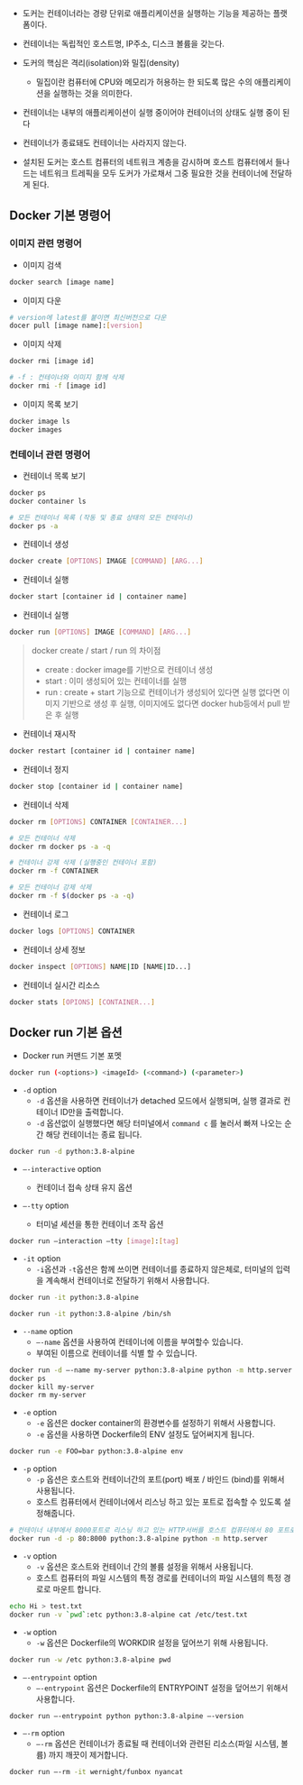 - 도커는 컨테이너라는 경량 단위로 애플리케이션을 실행하는 기능을 제공하는 플랫폼이다.
- 컨테이너는 독립적인 호스트명, IP주소, 디스크 볼륨을 갖는다.
- 도커의 핵심은 격리(isolation)와 밀집(density)
	- 밀집이란 컴퓨터에 CPU와 메모리가 허용하는 한 되도록 많은 수의 애플리케이션을 실행하는 것을 의미한다.

- 컨테이너는 내부의 애플리케이션이 실행 중이어야 컨테이너의 상태도 실행 중이 된다
- 컨테이너가 종료돼도 컨테이너는 사라지지 않는다.
- 설치된 도커는 호스트 컴퓨터의 네트워크 계층을 감시하며 호스트 컴퓨터에서 들나드는 네트워크 트레픽을 모두 도커가 가로채서 그중 필요한 것을 컨테이너에 전달하게 된다.


## Docker 기본 명령어
### 이미지 관련 명령어
- 이미지 검색
```bash
docker search [image name]
```

- 이미지 다운
```bash
# version에 latest를 붙이면 최신버전으로 다운
docer pull [image name]:[version]
```

- 이미지 삭제
```bash
docker rmi [image id]

# -f : 컨테이너와 이미지 함께 삭제
docker rmi -f [image id]
```
- 이미지 목록 보기
```bash
docker image ls
docker images
```

### 컨테이너 관련 명령어
- 컨테이너 목록 보기
```bash
docker ps
docker container ls

# 모든 컨테이너 목록 (작동 및 종료 상태의 모든 컨테이너)
docker ps -a
```

- 컨테이너 생성
```bash
docker create [OPTIONS] IMAGE [COMMAND] [ARG...]
```
 
- 컨테이너 실행
```bash
docker start [container id | container name]
```

- 컨테이너 실행
```bash
docker run [OPTIONS] IMAGE [COMMAND] [ARG...]
```

> docker create / start / run 의 차이점
> - create : docker image를 기반으로 컨테이너 생성
> - start : 이미 생성되어 있는 컨테이너를 실행
> - run : create + start 기능으로 컨테이너가 생성되어 있다면 실행 없다면 이미지 기반으로 생성 후 실행, 이미지에도 없다면 docker hub등에서 pull 받은 후 실행


- 컨테이너 재시작
```bash
docker restart [container id | container name]
```

- 컨테이너 정지
```bash
docker stop [container id | container name]
```

- 컨테이너 삭제
```bash
docker rm [OPTIONS] CONTAINER [CONTAINER...]

# 모든 컨테이너 삭제
docker rm docker ps -a -q

# 컨테이너 강제 삭제 (실행중인 컨테이너 포함)
docker rm -f CONTAINER

# 모든 컨테이너 강제 삭제 
docker rm -f $(docker ps -a -q)
```

- 컨테이너 로그
```bash
docker logs [OPTIONS] CONTAINER
```

- 컨테이너 상세 정보
```bash
docker inspect [OPTIONS] NAME|ID [NAME|ID...]
```

- 컨테이너 실시간 리소스
```bash
docker stats [OPIONS] [CONTAINER...]
```

## Docker run 기본 옵션
- Docker run 커맨드 기본 포멧
```bash
docker run (<options>) <imageId> (<command>) (<parameter>)
```

- `-d` option
	- `-d` 옵션을 사용하면 컨테이너가 detached 모드에서 실행되며, 실행 결과로 컨테이너 ID만을 출력합니다.
	- `-d` 옵션없이 실행했다면 해당 터미널에서 `command c` 를 눌러서 빠져 나오는 순간 해당 컨테이너는 종료 됩니다.
```bash
docker run -d python:3.8-alpine
```

- `—-interactive` option
	- 컨테이너 접속 상태 유지 옵션

- `—-tty` option
	- 터미널 세션을 통한 컨테이너 조작 옵션
```bash
docker run —interaction —tty [image]:[tag]
```


- `-it` option
	- `-i`옵션과 `-t`옵션은 함께 쓰이면 컨테이너를 종료하지 않은체로, 터미널의 입력을 계속해서 컨테이너로 전달하기 위해서 사용합니다.
```bash
docker run -it python:3.8-alpine

docker run -it python:3.8-alpine /bin/sh
```

- `--name` option
	- `—-name` 옵션을 사용하여 컨테이너에 이름을 부여할수 있습니다. 
	- 부여된 이름으로 컨테이너를 식별 할 수 있습니다.
```bash
docker run -d —-name my-server python:3.8-alpine python -m http.server
docker ps
docker kill my-server
docker rm my-server
```

- `-e` option
	- `-e` 옵션은 docker container의 환경변수를 설정하기 위해서 사용합니다.
	- `-e` 옵션을 사용하면 Dockerfile의 ENV 설정도 덮어써지게 됩니다.
```bash
docker run -e FOO=bar python:3.8-alpine env
```

- `-p` option
	- `-p` 옵션은 호스트와 컨테이너간의 포트(port) 배포 / 바인드 (bind)를 위해서 사용됩니다.
	- 호스트 컴퓨터에서 컨테이너에서 리스닝 하고 있는 포트로 접속할 수 있도록 설정해줍니다.
```bash
# 컨테이너 내부에서 8000포트로 리스닝 하고 있는 HTTP서버를 호스트 컴퓨터에서 80 포트로 접속할 수 있도록 설정
docker run -d -p 80:8000 python:3.8-alpine python -m http.server
```

- `-v` option
	- `-v` 옵션은 호스트와 컨테이너 간의 볼륨 설정을 위해서 사용됩니다.
	- 호스트 컴퓨터의 파일 시스템의 특정 경로를 컨테이너의 파일 시스템의 특정 경로로 마운트 합니다.
```bash
echo Hi > test.txt
docker run -v `pwd`:etc python:3.8-alpine cat /etc/test.txt
```

- `-w` option
	- `-w` 옵션은 Dockerfile의 WORKDIR 설정을 덮어쓰기 위해 사용됩니다.
```bash
docker run -w /etc python:3.8-alpine pwd
```

- `—-entrypoint` option
	- `—-entrypoint` 옵션은 Dockerfile의 ENTRYPOINT 설정을 덮어쓰기 위해서 사용합니다.
```bash
docker run —-entrypoint python python:3.8-alpine —-version
```

- `—-rm` option
	- `—-rm` 옵션은 컨테이너가 종료될 때 컨테이너와 관련된 리소스(파일 시스템, 볼륨) 까지 깨끗이 제거합니다.
```bash
docker run —-rm -it wernight/funbox nyancat
```